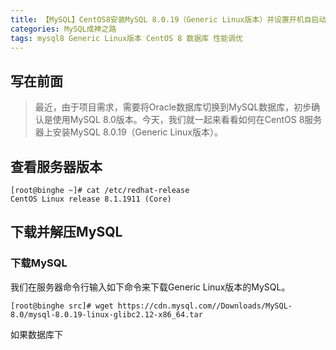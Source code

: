 ```yaml
---
title: 【MySQL】CentOS8安装MySQL 8.0.19（Generic Linux版本）并设置开机自启动
categories: MySQL成神之路
tags: mysql8 Generic Linux版本 CentOS 8 数据库 性能调优
---
```

## 写在前面

> 最近，由于项目需求，需要将Oracle数据库切换到MySQL数据库，初步确认是使用MySQL 8.0版本。今天，我们就一起来看看如何在CentOS
> 8服务器上安装MySQL 8.0.19（Generic Linux版本）。

## 查看服务器版本

    
    
    [root@binghe ~]# cat /etc/redhat-release
    CentOS Linux release 8.1.1911 (Core) 
    

## 下载并解压MySQL

### 下载MySQL

我们在服务器命令行输入如下命令来下载Generic Linux版本的MySQL。

    
    
    [root@binghe src]# wget https://cdn.mysql.com//Downloads/MySQL-8.0/mysql-8.0.19-linux-glibc2.12-x86_64.tar
    

如果数据库下

